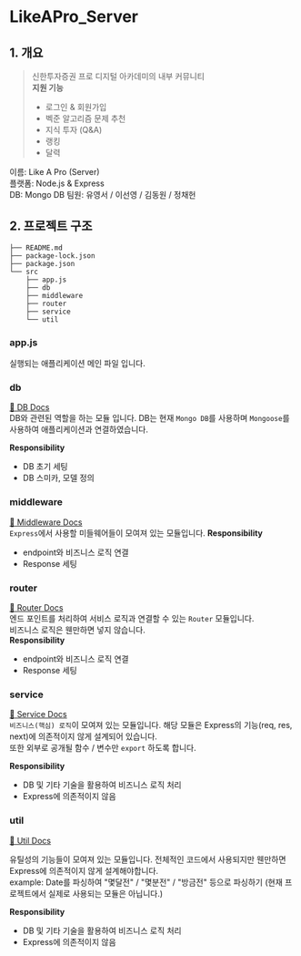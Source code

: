 # LikeAPro_Server

## 1. 개요

> 신한투자증권 프로 디지털 아카데미의 내부 커뮤니티  
> **지원 기능**
>
> -   로그인 & 회원가입
> -   벡준 알고리즘 문제 추천
> -   지식 투자 (Q&A)
> -   랭킹
> -   달력

이름: Like A Pro (Server)  
플랫폼: Node.js & Express  
DB: Mongo DB
팀원: 유영서 / 이선영 / 김동원 / 정채헌

## 2. 프로젝트 구조

```
├── README.md
├── package-lock.json
├── package.json
└── src
    ├── app.js
    ├── db
    ├── middleware
    ├── router
    ├── service
    └── util
```

### app.js

실행되는 애플리케이션 메인 파일 입니다.

### db

[📒 DB Docs](./src/db/README.md)  
DB와 관련된 역할을 하는 모듈 입니다. DB는 현재 `Mongo DB`를 사용하며 `Mongoose`를 사용하여 애플리케이션과 연결하였습니다.

**Responsibility**

-   DB 초기 세팅
-   DB 스미카, 모델 정의

### middleware

[📒 Middleware Docs](./src/middleware/README.md)  
`Express`에서 사용할 미들웨어들이 모여져 있는 모듈입니다.
**Responsibility**

-   endpoint와 비즈니스 로직 연결
-   Response 세팅

### router

[📒 Router Docs](./src/router/README.md)  
엔드 포인트를 처리하여 서비스 로직과 연결할 수 있는 `Router` 모듈입니다.  
비즈니스 로직은 웬만하면 넣지 않습니다.  
**Responsibility**

-   endpoint와 비즈니스 로직 연결
-   Response 세팅

### service

[📒 Service Docs](./src/service/README.md)   
`비즈니스(핵심) 로직`이 모여져 있는 모듈입니다. 해당 모듈은 Express의 기능(req, res, next)에 의존적이지 않게 설계되어 있습니다.  
또한 외부로 공개될 함수 / 변수만 `export` 하도록 합니다.

**Responsibility**

-   DB 및 기타 기술을 활용하여 비즈니스 로직 처리
-   Express에 의존적이지 않음

### util

[📒 Util Docs](./src/util/README.md)

유틸성의 기능들이 모여져 있는 모듈입니다. 전체적인 코드에서 사용되지만 웬만하면 Express에 의존적이지 않게 설계해야합니다.  
example: Date를 파싱하여 "몇달전" / "몇분전" / "방금전" 등으로 파싱하기 (현재 프로젝트에서 실제로 사용되는 모듈은 아닙니다.)

**Responsibility**

-   DB 및 기타 기술을 활용하여 비즈니스 로직 처리
-   Express에 의존적이지 않음
